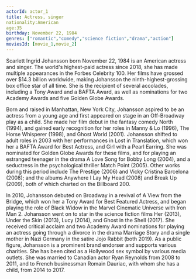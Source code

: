 ```yaml
---
actorId: actor_1
title: Actress, singer
nationality:American
age:35
birthday: November 22, 1984
genres: ["romantic","comedy","science fiction","drama","action"]
moviesId: [movie_1,movie_2]
---
```


Scarlett Ingrid Johansson born November 22, 1984 is an American actress and singer. The world's highest-paid actress since 2018, she has made multiple appearances in the Forbes Celebrity 100. Her films have grossed over $14.3 billion worldwide, making Johansson the ninth-highest-grossing box office star of all time. She is the recipient of several accolades, including a Tony Award and a BAFTA Award, as well as nominations for two Academy Awards and five Golden Globe Awards.

Born and raised in Manhattan, New York City, Johansson aspired to be an actress from a young age and first appeared on stage in an Off-Broadway play as a child. She made her film debut in the fantasy comedy North (1994), and gained early recognition for her roles in Manny & Lo (1996), The Horse Whisperer (1998), and Ghost World (2001). Johansson shifted to adult roles in 2003 with her performances in Lost in Translation, which won her a BAFTA Award for Best Actress, and Girl with a Pearl Earring. She was nominated for Golden Globe Awards for these films, and for playing an estranged teenager in the drama A Love Song for Bobby Long (2004), and a seductress in the psychological thriller Match Point (2005). Other works during this period include The Prestige (2006) and Vicky Cristina Barcelona (2008); and the albums Anywhere I Lay My Head (2008) and Break Up (2009), both of which charted on the Billboard 200.

In 2010, Johansson debuted on Broadway in a revival of A View from the Bridge, which won her a Tony Award for Best Featured Actress, and began playing the role of Black Widow in the Marvel Cinematic Universe with Iron Man 2. Johansson went on to star in the science fiction films Her (2013), Under the Skin (2013), Lucy (2014), and Ghost in the Shell (2017). She received critical acclaim and two Academy Award nominations for playing an actress going through a divorce in the drama Marriage Story and a single mother in Nazi Germany in the satire Jojo Rabbit (both 2019).
As a public figure, Johansson is a prominent brand endorser and supports various charities. She has been cited as a Hollywood sex symbol by various media outlets. She was married to Canadian actor Ryan Reynolds from 2008 to 2011, and to French businessman Romain Dauriac, with whom she has a child, from 2014 to 2017.
